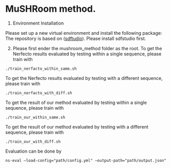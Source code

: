 # MuSHRoom method.
1. Environment Installation

Please set up a new virtual environment and install the following package:
The repository is based on ([sdftudio](https://github.com/autonomousvision/sdfstudio)). Please install sdfstudio first.

2. Please first ender the mushroom_method folder as the root.
To get the Nerfecto results evaluated by testing within a single sequence, please train with
```
./train_nerfacto_within_same.sh 
```

To get the Nerfecto results evaluated by testing with a different sequence, please train with
```
./train_nerfacto_with_diff.sh 
```


To get the result of our method evaluated by testing within a single sequence, please train with
```
./train_our_within_same.sh 
```

To get the result of our method evaluated by testing with a different sequence, please train with
```
./train_our_with_diff.sh 
```

Evaluation can be done by 
```
ns-eval —load-config="path/config.yml" —output-path="path/output.json"
```